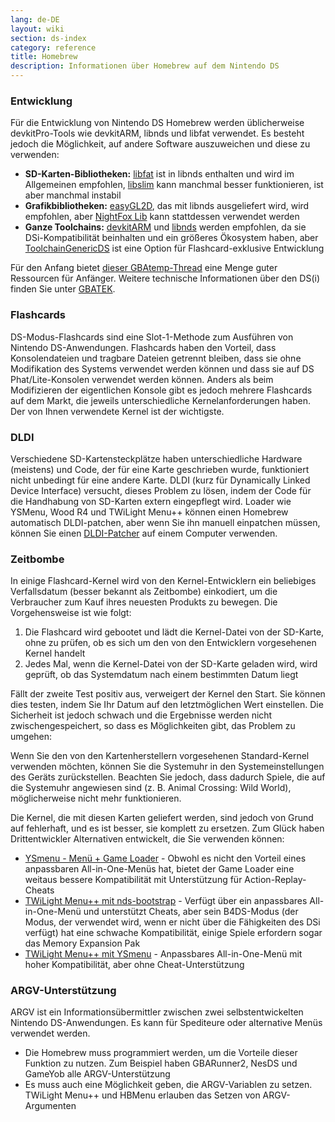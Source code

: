 ```yaml
---
lang: de-DE
layout: wiki
section: ds-index
category: reference
title: Homebrew
description: Informationen über Homebrew auf dem Nintendo DS
---
```


### Entwicklung
Für die Entwicklung von Nintendo DS Homebrew werden üblicherweise devkitPro-Tools wie devkitARM, libnds und libfat verwendet. Es besteht jedoch die Möglichkeit, auf andere Software auszuweichen und diese zu verwenden:

- **SD-Karten-Bibliotheken:** [libfat](https://github.com/devkitPro/libfat) ist in libnds enthalten und wird im Allgemeinen empfohlen, [libslim](https://github.com/DS-Homebrew/libslim/) kann manchmal besser funktionieren, ist aber manchmal instabil
- **Grafikbibliotheken:** [easyGL2D](http://rel.phatcode.net/junk.php?id=117), das mit libnds ausgeliefert wird, wird empfohlen, aber [NightFox Lib](https://github.com/knightfox75/nds_nflib) kann stattdessen verwendet werden
- **Ganze Toolchains:** [devkitARM](https://devkitpro.org/wiki/Getting_Started) und [libnds](https://libnds.devkitpro.org/) werden empfohlen, da sie DSi-Kompatibilität beinhalten und ein größeres Ökosystem haben, aber [ToolchainGenericDS](https://bitbucket.org/Coto88/toolchaingenericds) ist eine Option für Flashcard-exklusive Entwicklung

Für den Anfang bietet [dieser GBAtemp-Thread](https://gbatemp.net/threads/useful-resources-to-help-you-out-with-starting-to-make-nds-homebrew.580507/#post-9322674) eine Menge guter Ressourcen für Anfänger. Weitere technische Informationen über den DS(i) finden Sie unter [GBATEK](https://problemkaputt.de/gbatek-contents.htm).

### Flashcards
DS-Modus-Flashcards sind eine Slot-1-Methode zum Ausführen von Nintendo DS-Anwendungen. Flashcards haben den Vorteil, dass Konsolendateien und tragbare Dateien getrennt bleiben, dass sie ohne Modifikation des Systems verwendet werden können und dass sie auf DS Phat/Lite-Konsolen verwendet werden können. Anders als beim Modifizieren der eigentlichen Konsole gibt es jedoch mehrere Flashcards auf dem Markt, die jeweils unterschiedliche Kernelanforderungen haben. Der von Ihnen verwendete Kernel ist der wichtigste.

### DLDI
Verschiedene SD-Kartensteckplätze haben unterschiedliche Hardware (meistens) und Code, der für eine Karte geschrieben wurde, funktioniert nicht unbedingt für eine andere Karte. DLDI (kurz für Dynamically Linked Device Interface) versucht, dieses Problem zu lösen, indem der Code für die Handhabung von SD-Karten extern eingepflegt wird. Loader wie YSMenu, Wood R4 und TWiLight Menu++ können einen Homebrew automatisch DLDI-patchen, aber wenn Sie ihn manuell einpatchen müssen, können Sie einen [DLDI-Patcher](https://www.chishm.com/DLDI#tools) auf einem Computer verwenden.

### Zeitbombe
In einige Flashcard-Kernel wird von den Kernel-Entwicklern ein beliebiges Verfallsdatum (besser bekannt als Zeitbombe) einkodiert, um die Verbraucher zum Kauf ihres neuesten Produkts zu bewegen. Die Vorgehensweise ist wie folgt:

1. Die Flashcard wird gebootet und lädt die Kernel-Datei von der SD-Karte, ohne zu prüfen, ob es sich um den von den Entwicklern vorgesehenen Kernel handelt
1. Jedes Mal, wenn die Kernel-Datei von der SD-Karte geladen wird, wird geprüft, ob das Systemdatum nach einem bestimmten Datum liegt

Fällt der zweite Test positiv aus, verweigert der Kernel den Start. Sie können dies testen, indem Sie Ihr Datum auf den letztmöglichen Wert einstellen. Die Sicherheit ist jedoch schwach und die Ergebnisse werden nicht zwischengespeichert, so dass es Möglichkeiten gibt, das Problem zu umgehen:

Wenn Sie den von den Kartenherstellern vorgesehenen Standard-Kernel verwenden möchten, können Sie die Systemuhr in den Systemeinstellungen des Geräts zurückstellen. Beachten Sie jedoch, dass dadurch Spiele, die auf die Systemuhr angewiesen sind (z. B. Animal Crossing: Wild World), möglicherweise nicht mehr funktionieren.

Die Kernel, die mit diesen Karten geliefert werden, sind jedoch von Grund auf fehlerhaft, und es ist besser, sie komplett zu ersetzen. Zum Glück haben Drittentwickler Alternativen entwickelt, die Sie verwenden können:

- [YSmenu - Menü + Game Loader](https://gbatemp.net/threads/retrogamefan-updates-releases.267243/) - Obwohl es nicht den Vorteil eines anpassbaren All-in-One-Menüs hat, bietet der Game Loader eine weitaus bessere Kompatibilität mit Unterstützung für Action-Replay-Cheats
- [TWiLight Menu++ mit nds-bootstrap](../twilightmenu/installing-flashcard) - Verfügt über ein anpassbares All-in-One-Menü und unterstützt Cheats, aber sein B4DS-Modus (der Modus, der verwendet wird, wenn er nicht über die Fähigkeiten des DSi verfügt) hat eine schwache Kompatibilität, einige Spiele erfordern sogar das Memory Expansion Pak
- [TWiLight Menu++ mit YSmenu](../twilightmenu/installing-flashcard) - Anpassbares All-in-One-Menü mit hoher Kompatibilität, aber ohne Cheat-Unterstützung

### ARGV-Unterstützung
ARGV ist ein Informationsübermittler zwischen zwei selbstentwickelten Nintendo DS-Anwendungen. Es kann für Spediteure oder alternative Menüs verwendet werden.

- Die Homebrew muss programmiert werden, um die Vorteile dieser Funktion zu nutzen. Zum Beispiel haben GBARunner2, NesDS und GameYob alle ARGV-Unterstützung
- Es muss auch eine Möglichkeit geben, die ARGV-Variablen zu setzen. TWiLight Menu++ und HBMenu erlauben das Setzen von ARGV-Argumenten
